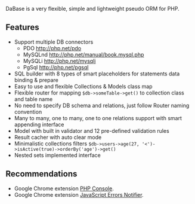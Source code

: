 DaBase is a very flexible, simple and lightweight pseudo ORM for PHP.

## Features

* Support multiple DB connectors
  * PDO http://php.net/pdo
  * MySQLnd http://php.net/manual/book.mysql.php
  * MySQLi http://php.net/mysqli
  * PgSql http://php.net/pgsql
* SQL builder with 8 types of smart placeholders for statements data binding & prepare
* Easy to use and flexible Collections & Models class map
* Flexible router for mapping `$db->someTable->get()` to collection class and table name
* No need to specify DB schema and relations, just follow Router naming convention 
* Many to many, one to many, one to one relations support with smart appending interface 
* Model with built in validator and 12 pre-defined validation rules
* Result cacher with auto clear mode
* Minimalistic collections filters `$db->users->age(27, '<')->isActive(true)->orderBy('age')->get()`
* Nested sets implemented interface

## Recommendations
 * Google Chrome extension [PHP Console](https://chrome.google.com/webstore/detail/php-console/nfhmhhlpfleoednkpnnnkolmclajemef).
 * Google Chrome extension [JavaScript Errors Notifier](https://chrome.google.com/webstore/detail/javascript-errors-notifie/jafmfknfnkoekkdocjiaipcnmkklaajd).
